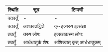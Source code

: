 | स्थिति | सूत्र | टिप्पणी |
| ----- | ------- | ------ |
| क्तवतुँ | - | - |
| क्तवतुँ | लशक्वतद्धिते | क्-इत्यस्य इत्संज्ञा |
| तवतुँ | तस्य लोपः | इत्संज्ञकस्य लोपः |
| तवतुँ | आर्धधातुकं शेषः | अशित्त्वात् कृत् आर्धधातुकम् |
